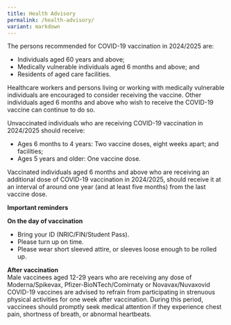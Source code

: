 ```yaml
---
title: Health Advisory
permalink: /health-advisory/
variant: markdown
---
```

The persons recommended for COVID-19 vaccination in 2024/2025 are: 
* Individuals aged 60 years and above;
* Medically vulnerable individuals aged 6 months and above; and
* Residents of aged care facilities.<br>

Healthcare workers and persons living or working with medically vulnerable individuals are encouraged to consider receiving the vaccine. Other individuals aged 6 months and above who wish to receive the COVID-19 vaccine can continue to do so.
 
Unvaccinated individuals who are receiving COVID-19 vaccination in 2024/2025 should receive:

* Ages 6 months to 4 years: Two vaccine doses, eight weeks apart; and facilities; 
* Ages 5 years and older: One vaccine dose. 
	
Vaccinated individuals aged 6 months and above who are receiving an additional dose of COVID-19 vaccination in 2024/2025, should receive it at an interval of around one year (and at least five months) from the last vaccine dose.

**Important reminders**

**On the day of vaccination**
* Bring your ID (NRIC/FIN/Student Pass).
* Please turn up on time.
* Please wear short sleeved attire, or sleeves loose enough to be rolled up.

**After vaccination**<br>
Male vaccinees aged 12-29 years who are receiving any dose of Moderna/Spikevax, Pfizer-BioNTech/Comirnaty or Novavax/Nuvaxovid COVID-19 vaccines are advised to refrain from participating in strenuous physical activities for one week after vaccination. During this period, vaccinees should promptly seek medical attention if they experience chest pain, shortness of breath, or abnormal heartbeats.
 <br>
 